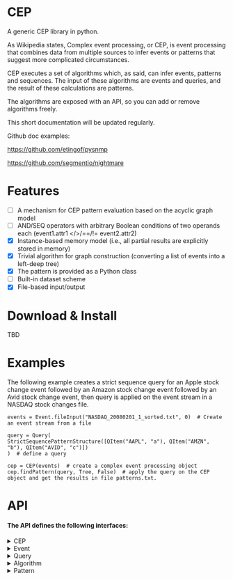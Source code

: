 # CEP
A generic CEP library in python.

As Wikipedia states, Complex event processing, or CEP, is event processing that combines data from multiple sources to infer events or patterns that suggest more complicated circumstances.

CEP executes a set of algorithms which, as said, can infer events, patterns and sequences. The input of these algorithms are events and queries, and the result of these calculations are patterns.

The algorithms are exposed with an API, so you can add or remove algorithms freely.

This short documentation will be updated regularly.

Github doc examples:

https://github.com/etingof/pysnmp

https://github.com/segmentio/nightmare

# Features
* [ ] A mechanism for CEP pattern evaluation based on the acyclic graph model
* [ ] AND/SEQ operators with arbitrary Boolean conditions of two operands each (event1.attr1 </>/==/!= event2.attr2)
* [X] Instance-based memory model (i.e., all partial results are explicitly stored in memory)
* [X] Trivial algorithm for graph construction (converting a list of events into a left-deep tree)
* [X] The pattern is provided as a Python class
* [ ] Built-in dataset scheme
* [X] File-based input/output

# Download & Install
TBD

# Examples
The following example creates a strict sequence query for an Apple stock change event followed by an
Amazon stock change event followed by an Avid stock change event, then query is applied on the event stream
in a NASDAQ stock changes file. 
```
events = Event.fileInput("NASDAQ_20080201_1_sorted.txt", 0)  # Create an event stream from a file

query = Query(
StrictSequencePatternStructure([QItem("AAPL", "a"), QItem("AMZN", "b"), QItem("AVID", "c")])
)  # define a query

cep = CEP(events)  # create a complex event processing object
cep.findPattern(query, Tree, False)  # apply the query on the CEP object and get the results in file patterns.txt.
```

# API
#### The API defines the following interfaces: ####
<details>
    <summary>CEP</summary>
    <p>
        This class is the main Complex Event Processing Unit.
        A CEP object is constructed with an Event Stream, practically a list of events, 
        and has the following function:
        ```
        findPattern(self, query: Query, algorithm: Algorithm, isThread: bool = False)
        ```
        Receives a Query object and an Algorithm class and performs a CEP according to the given query
        using the given algorithm. The Algorithm and Query classes are described below.
        It also has a configuration parameter which allows the user to run the calculation on a background
        thread instead of blocking the main thread.
    </p>
</details>
<details>
    <summary>Event</summary>
    <p>
        This class is used to represent a single Event. It is constructed with a list of fields and the Event
        type. It has the following static function:
        ```
        fileInput(filePath: str, eventTypeIndex: int) -> List[Event]
        ```
        Receives a path to a file containing an Event Stream. It also receives the index of the field
        which represents the event type, in order to match a type for each event. It returns a list of
        event objects representing the event stream loaded from the file.
    </p>
</details>
<details>
    <summary>Query</summary>
    <p>
        This class is used to represent a query for a CEP object.
        It is constructed with a PatternStructure object, an optional conditional Formula object (where clause),
        and an optional sliding window timedelta object (within clause).
        The PatternStructure, Formula and timedelta classes are described below.
    </p>
    <p style="margin-left:20px">
        <details>
            <summary>PatternStructure</summary>
            <p>
                This class is an abstract class used to represent a pattern structure, i.e. a
                PATTERN clause's argument. Every instantiable subclass of this class can be used as a
                pattern structure. It shall be constructed with a list of QItem objects. QItem class is
                a class used to represent a single "argument" in the PATTERN clause, i.e. a type-name binding
                in the sequence specification. The QItem class is described below. The PatternStructure's
                subclasses represent the type of pattern structure used, e.g. StrictSequencePatternStructure.
            </p>
            <p style="margin-left:20px">
                <details>
                    <summary>QItem</summary>
                    <p>
                    The QItem class is merely a set of fields representing a defined name in the pattern
                    structure, and the name shall be defined with a certain type, can be specified as a
                    negated pattern member, and can be defined as a "one or more" list of events of a certain
                    type, formally called "kleene plus".
                    </p>
                </details>
            </p>
        </details>
       <details>
            <summary>Formula</summary>
            <p>
            This class is an abstract class which represents a logic formula with identifiers and values (a SASE+ formula) and can be implemented by many formula classes which all shall implement the following function:
            ```
            eval(self, binding: dict = {})
            ```
            This function receives a name-value binding as a dictionary and evaluates to the value of the formula (True/False) when the values of the names are as bound. If there is a missing binding,
            it shall assume the optimistic case, in which the missing value shall not prevent the formula
            from evaluating to True.
            </p>
        </details>
        <details>
            <summary>datetime.timedelta</summary>
            <p>
            This class is used to represent a sliding window of a query (a WITHIN clause's argument).
            It is an object used to represent a peroid of time and is described extensively in Python's documentation.
            </p>
        </details>
    </p>
</details>
<details>
    <summary>Algorithm</summary>
    <p>
    This class is an abstract class used to represent a CEP algorithm. Every subclass of it which represents a concrete algorithm shall not be instantiated either, but to be sent to CEP objects as the algorithm parameter. It is practically a singleton class. The Algorithm abstract class provides the following static
    method:
    ```
    fileOutput(patterns: List[Pattern])
    ```
    Which receives a list of patterns and prints them into a file named pattern.txt.
    Every concrete algorithm subclass shall implement the following static function:
    ```
    eval(query: Query, events: List[Event])
    ```
    Receives a query and an event stream and performs the CEP with the algorithm it represents.
    The Pattern class is described below.
    </p>
</details>
</details>
<details>
    <summary>Pattern</summary>
    <p>
    This class is used to represent a pattern found by a CEP. It is constructed with a list of events, which are the events that matched the pattern, and an optional time field to save the time it took to find this pattern since the start of the process.
    </p>
</details>

